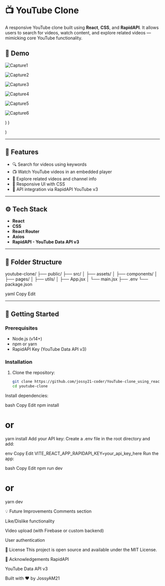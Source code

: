 # 📺 YouTube Clone

A responsive YouTube clone built using **React**, **CSS**, and **RapidAPI**. It allows users to search for videos, watch content, and explore related videos — mimicking core YouTube functionality.

## 🚀 Demo

![Capture1](https://github.com/user-attachments/assets/b57b97eb-b889-402a-a916-a188fc3f69b8)


![Capture2](https://github.com/user-attachments/assets/197f1f19-ee79-4870-a9f4-85776e003c4c)


![Capture3](https://github.com/user-attachments/assets/0a2c550a-ca1f-4c43-bb2a-f3f3a594dbc9)


![Capture4](https://github.com/user-attachments/assets/214e51e0-b342-4449-adde-a8ea5e29f76b)


![Capture5](https://github.com/user-attachments/assets/be4875ed-ce85-4018-8d1f-5b404e077c67)


![Capture6](https://github.com/user-attachments/assets/0634aad9-dc23-4e11-8353-e4addd5baa3e)


)
)

)

---

## 📌 Features

- 🔍 Search for videos using keywords
- 📺 Watch YouTube videos in an embedded player
- 🧭 Explore related videos and channel info
- 🎨 Responsive UI with CSS
- 🧰 API integration via RapidAPI YouTube v3

---

## ⚙️ Tech Stack

- **React**
- **CSS**
- **React Router**
- **Axios**
- **RapidAPI - YouTube Data API v3**

---

## 📁 Folder Structure

youtube-clone/
├── public/
├── src/
│ ├── assets/
│ ├── components/
│ ├── pages/
│ ├── utils/
│ ├── App.jsx
│ └── main.jsx
├── .env
└── package.json

yaml
Copy
Edit

---

## 🔧 Getting Started

### Prerequisites

- Node.js (v14+)
- npm or yarn
- RapidAPI Key (YouTube Data API v3)

### Installation

1. Clone the repository:
   ```bash
   git clone https://github.com/jossy21-coder/YouTube-clone_using_reactjs.git
   cd youtube-clone
Install dependencies:

bash
Copy
Edit
npm install
# or
yarn install
Add your API key:
Create a .env file in the root directory and add:

env
Copy
Edit
VITE_REACT_APP_RAPIDAPI_KEY=your_api_key_here
Run the app:

bash
Copy
Edit
npm run dev
# or
yarn dev

💡 Future Improvements
Comments section

Like/Dislike functionality

Video upload (with Firebase or custom backend)

User authentication

📄 License
This project is open source and available under the MIT License.

🙌 Acknowledgements
RapidAPI

YouTube Data API v3

Built with ❤️ by JossyAM21
